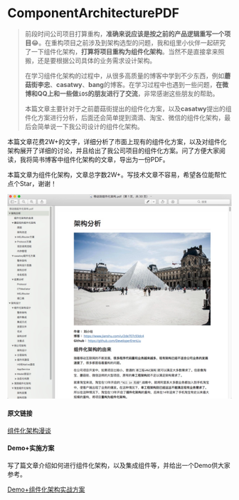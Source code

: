 # ComponentArchitecturePDF
> 前段时间公司项目打算重构，**准确来说应该是按之前的产品逻辑重写一个项目**😂。在重构项目之前涉及到架构选型的问题，我和组里小伙伴一起研究了一下组件化架构，**打算将项目重构为组件化架构**。当然不是直接拿来照搬，还是要根据公司具体的业务需求设计架构。
>
> 在学习组件化架构的过程中，从很多高质量的博客中学到不少东西，例如**蘑菇街李忠**、**casatwy**、**bang**的博客。在学习过程中也遇到一些问题，**在微博和QQ上和一些做`iOS`的朋友进行了交流**，非常感谢这些朋友的帮助。
>
> 本篇文章主要针对于之前蘑菇街提出的组件化方案，以及**casatwy**提出的组件化方案进行分析，后面还会简单提到滴滴、淘宝、微信的组件化架构，最后会简单说一下我公司设计的组件化架构。



本篇文章花费2W+的文字，详细分析了市面上现有的组件化方案，以及对组件化架构展开了详细的讨论，并且给出了我公司项目的组件化方案。问了方便大家阅读，我将简书博客中组件化架构的文章，导出为一份PDF。

本篇文章为组件化架构，文章总字数2W+。写技术文章不容易，希望各位能帮忙点个Star，谢谢！

![组件化架构PDF目录](https://github.com/DeveloperErenLiu/ComponentArchitectureBook/blob/master/4F0D25D5-CBFB-4C47-BFDE-CBD20C94EED6.png)

#### 原文链接

[组件化架构漫谈](https://www.jianshu.com/p/67a6004f6930)

#### Demo+实施方案

写了篇文章介绍如何进行组件化架构，以及集成组件等，并给出一个Demo供大家参考。

[Demo+组件化架构实战方案](https://github.com/DeveloperErenLiu/ComponentArchitecture)